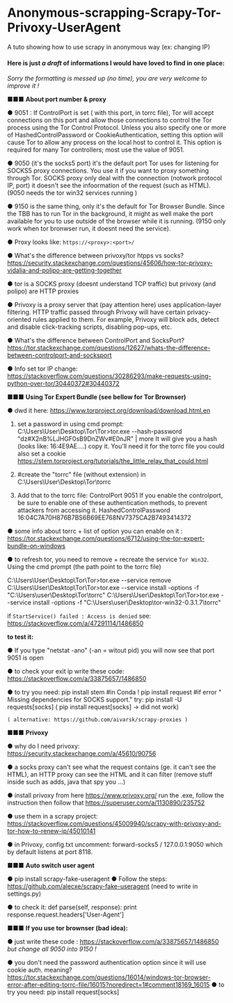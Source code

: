 # Anonymous-scrapping-Scrapy-Tor-Privoxy-UserAgent
A tuto showing how to use scrapy in anonymous way (ex: changing IP)




#### Here is just _a draft_ of informations I would have loved to find in one place:
_Sorry the formatting is messed up (no time), you are very welcome to improve it !_

■■■ **About port number & proxy**

● 9051 :  If ControlPort is set ( with this port, in torrc file), Tor will accept connections on this port and allow those connections to control the Tor process using the Tor Control Protocol. 
Unless you also specify one or more of HashedControlPassword or CookieAuthentication, setting this option will cause Tor to allow any process on the local host to control it. This option is required for many Tor controllers; most use the value of 9051.
	
● 9050 (it's the socks5 port) it's the default port Tor uses for listening for SOCKS5 proxy connections. You use it if you want to proxy something through Tor.	SOCKS proxy only deal with the connection (notwork protocol IP, port) it doesn't see the infoormation of the request (such as HTML). (9050 needs the tor win32 services running )  
		
● 9150 is the same thing, only it's the default for Tor Browser Bundle. Since the TBB has to run Tor in the background, it might as well make the port available for you to use outside of the browser while it is running. (9150 only work when tor bronwser run, it doesnt need the service). 


● Proxy looks like: `https://<proxy>:<port>/`
	
	
	
● What's the difference between privoxy/tor htpps vs socks?
https://security.stackexchange.com/questions/45606/how-tor-privoxy-vidalia-and-polipo-are-getting-together
		
● tor is a SOCKS proxy (doesnt understand TCP traffic) but privoxy (and polipo) are HTTP proxies

● Privoxy is a proxy server that (pay attention here) uses application-layer filtering. HTTP traffic passed through Privoxy will have certain privacy-oriented rules applied to them. For example, Privoxy will block ads, detect and disable click-tracking scripts, disabling pop-ups, etc.
		
● What's the difference between ControlPort and SocksPort? https://tor.stackexchange.com/questions/12627/whats-the-difference-between-controlport-and-socksport

● Info set tor IP change: https://stackoverflow.com/questions/30286293/make-requests-using-python-over-tor/30440372#30440372

	
■■■ **Using Tor Expert Bundle (see bellow for Tor Brownser)**

● dwd it here: https://www.torproject.org/download/download.html.en
	
	
1) set a password in using cmd prompt:
C:\Users\User\Desktop\Tor\Tor>tor.exe --hash-password "dz#X2nB%LJHGF0sB9DnZWv#E0nJR" | more
	 It will give you a hash (looks like: 16:4E9AE....) copy it. You'll need it for the torrc file 
		you could also set a cookie https://stem.torproject.org/tutorials/the_little_relay_that_could.html
		
2)  #create the "torrc" file (without extension) in C:\Users\User\Desktop\Tor\torrc
				
3) Add that to the torrc file:
	ControlPort 9051
	If you enable the controlport, be sure to enable one of these
	authentication methods, to prevent attackers from accessing it.
	HashedControlPassword 16:04C7A70H876B7BS6B69EE768NV7375CA2B7493414372
			
● some info about torrc + list of option you can enable on it : 			https://tor.stackexchange.com/questions/6712/using-the-tor-expert-bundle-on-windows
					
● to refresh tor, you need to remove + recreate the service `Tor Win32`. Using the cmd prompt (the path point to the torrc file) 

C:\Users\User\Desktop\Tor\Tor>tor.exe --service remove
C:\Users\User\Desktop\Tor\Tor>tor.exe --service install -options -f "C:\Users\user\Desktop\Tor\torrc"
C:\Users\User\Desktop\Tor\Tor>tor.exe --service install -options -f "C:\Users\user\Desktop\tor-win32-0.3.1.7\torrc"
			
if `StartService() failed : Access is denied` see: https://stackoverflow.com/a/47291114/1486850 

			
**to test it:**
		
● If you type "netstat -ano" (-an = witout pid) you will now see that port 9051 is open
			
● to check your exit ip write these code:
	https://stackoverflow.com/a/33875657/1486850
			
● to try you need:
		pip install stem #in Conda !
		pip install request 
		#if error " Missing dependencies for SOCKS support." try: 
		pip install -U requests[socks]
			 ( pip install request[socks] → did not work)


	( alternative: https://github.com/aivarsk/scrapy-proxies )
	
■■■ **Privoxy**

● why do I need privoxy: https://security.stackexchange.com/a/45610/90756 
	
● a socks proxy can't see what the request contains (ge. it can't see the HTML), an HTTP proxy can see the HTML and it can filter (remove stuff inside such as adds, java that spy you ...)

● install privoxy from here https://www.privoxy.org/
run the .exe, follow the instruction
then follow that https://superuser.com/a/1130890/235752 

● use them in a scrapy project: https://stackoverflow.com/questions/45009940/scrapy-with-privoxy-and-tor-how-to-renew-ip/45010141 

● in Privoxy, config.txt uncomment:
		forward-socks5   /               127.0.0.1:9050 
	 	which by default listens at port 8118.
	
	
■■■ **Auto switch user agent**

● pip install scrapy-fake-useragent
● Follow the steps:  https://github.com/alecxe/scrapy-fake-useragent  (need to write in settings.py)
	
● to check it:
	def parse(self, response):
	print response.request.headers['User-Agent']
		
		
■■■ **If you use tor brownser (bad idea):**

● just write these code : 	https://stackoverflow.com/a/33875657/1486850  *but change all 9050 into 9150 !*
			
● you don't need the password authentication option since it will use cookie auth.
			meaning? https://tor.stackexchange.com/questions/16014/windows-tor-browser-error-after-editing-torrc-file/16015?noredirect=1#comment18169_16015 
	● to try you need:
			pip install request[socks] 
	
		
